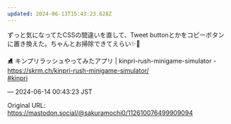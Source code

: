 ```yaml
---
updated: 2024-06-13T15:43:23.628Z
---
```


<p>ずっと気になってたCSSの間違いを直して、Tweet buttonとかをコピーボタンに置き換えた。ちゃんとお掃除できてえらい✨🧹 </p><p>⛸ キンプリラッシュやってみたアプリ | kinpri-rush-minigame-simulator - <a href="https://skrm.ch/kinpri-rush-minigame-simulator/" target="_blank" rel="nofollow noopener noreferrer" translate="no"><span class="invisible">https://</span><span class="ellipsis">skrm.ch/kinpri-rush-minigame-s</span><span class="invisible">imulator/</span></a><br /><a href="https://mastodon.social/tags/kinpri" class="mention hashtag" rel="tag">#<span>kinpri</span></a></p>

&mdash; 2024-06-14 00:43:23 JST

Original URL: https://mastodon.social/@sakuramochi0/112610076499909094
